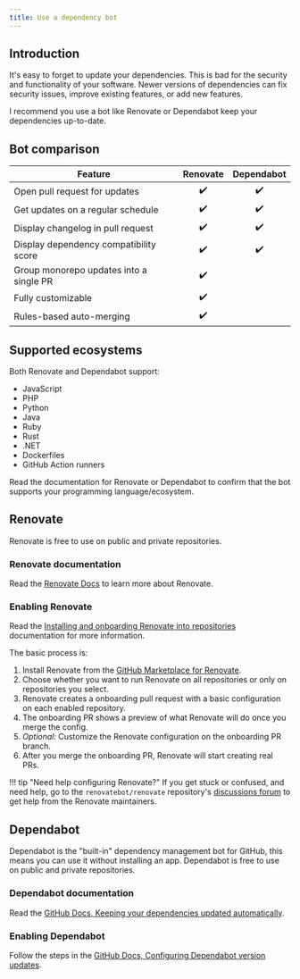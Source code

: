 ```yaml
---
title: Use a dependency bot
---
```


## Introduction

It's easy to forget to update your dependencies.
This is bad for the security and functionality of your software.
Newer versions of dependencies can fix security issues, improve existing features, or add new features.

I recommend you use a bot like Renovate or Dependabot keep your dependencies up-to-date.

## Bot comparison

| Feature                                 | Renovate | Dependabot |
| --------------------------------------- | :------: | :--------: |
| Open pull request for updates           |    ✔️    |     ✔️     |
| Get updates on a regular schedule       |    ✔️    |     ✔️     |
| Display changelog in pull request       |    ✔️    |     ✔️     |
| Display dependency compatibility score  |    ✔️    |     ✔️     |
| Group monorepo updates into a single PR |    ✔️    |            |
| Fully customizable                      |    ✔️    |            |
| Rules-based auto-merging                |    ✔️    |            |

## Supported ecosystems

Both Renovate and Dependabot support:

- JavaScript
- PHP
- Python
- Java
- Ruby
- Rust
- .NET
- Dockerfiles
- GitHub Action runners

Read the documentation for Renovate or Dependabot to confirm that the bot supports your programming language/ecosystem.

## Renovate

Renovate is free to use on public and private repositories.

### Renovate documentation

Read the [Renovate Docs](https://docs.renovatebot.com/) to learn more about Renovate.

### Enabling Renovate

Read the [Installing and onboarding Renovate into repositories](https://docs.renovatebot.com/getting-started/installing-onboarding/) documentation for more information.

The basic process is:

1. Install Renovate from the [GitHub Marketplace for Renovate](https://github.com/marketplace/renovate).
1. Choose whether you want to run Renovate on all repositories or only on repositories you select.
1. Renovate creates a onboarding pull request with a basic configuration on each enabled repository.
1. The onboarding PR shows a preview of what Renovate will do once you merge the config.
1. _Optional:_ Customize the Renovate configuration on the onboarding PR branch.
1. After you merge the onboarding PR, Renovate will start creating real PRs.

<!-- prettier-ignore -->
!!! tip "Need help configuring Renovate?"
    If you get stuck or confused, and need help, go to the `renovatebot/renovate` repository's [discussions forum](https://github.com/renovatebot/renovate/discussions) to get help from the Renovate maintainers.

## Dependabot

Dependabot is the "built-in" dependency management bot for GitHub, this means you can use it without installing an app.
Dependabot is free to use on public and private repositories.

### Dependabot documentation

Read the [GitHub Docs, Keeping your dependencies updated automatically](https://docs.github.com/en/code-security/supply-chain-security/keeping-your-dependencies-updated-automatically).

### Enabling Dependabot

Follow the steps in the [GitHub Docs, Configuring Dependabot version updates](https://docs.github.com/en/code-security/dependabot/dependabot-version-updates/configuring-dependabot-version-updates).
